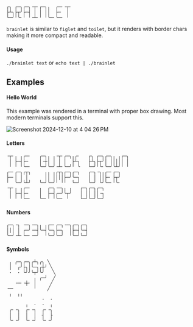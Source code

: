 ```
┌╮ ┌─╮╭─╮╶┬╴┌─╮╷  ╭─╴╶┬╴
├┴╮├┬╯├─┤ │ │ ││  ├─  │ 
└─╯╵╰╴╵ ╵╶┴╴╵ ╵╰─╴╰─╴ ╵ 
```

`brainlet` is similar to `figlet` and `toilet`, but it renders with border chars making it more compact and readable.

#### Usage

`./brainlet text` or `echo text | ./brainlet`

## Examples

#### Hello World

This example was rendered in a terminal with proper box drawing. Most modern terminals support this.

![Screenshot 2024-12-10 at 4 04 26 PM](https://github.com/user-attachments/assets/dbe755f6-cdac-40a5-a8b6-2645196e81c9)

#### Letters
```
╶┬╴╷ ╷╭─╴   ╭─╮╷ ╷╶┬╴╭─╮╷╭╴   ┌╮ ┌─╮╭─╮╷ ╷┌─╮
 │ ├─┤├─    │╶┼│ │ │ │  ├┴╮   ├┴╮├┬╯│ │││││ │
 ╵ ╵ ╵╰─╴   ╰─╯╰─╯╶┴╴╰─╯╵ ╰   └─╯╵╰╴╰─╯╰┴╯╵ ╵
╭─╴╭─╮╭┬╮     ╷╷ ╷╭┬╮┌─╮╭─╮   ╭─╮╶╮╷╭─╴┌─╮
├─╴│ │ │      ││ ││││├─╯╰─╮   │ │ ││├─ ├┬╯
╵  ╰─╯╰┴╯   ╰─╯╰─╯╵ ╵╵  ╰─╯   ╰─╯ ╰╯╰─╴╵╰╴
╶┬╴╷ ╷╭─╴   ╷  ╭─╮╶─╮╷ ╷   ┌─╮╭─╮╭─╮
 │ ├─┤├─    │  ├─┤╭─╯╰┬╯   │ ││ ││╶┐
 ╵ ╵ ╵╰─╴   ╰─╴╵ ╵╰─╴ ╵    └─╯╰─╯╰─╯
```

#### Numbers
```
╭─╮╶┐ ╶─╮╶─╮╷ ╷┌─╴╭─╮╶─╮╭─╮╭─╮
│││ │ ╭─╯╶─┤╰─┤╰─╮├─╮  │├─┤╰─┤
╰─╯╶┴╴└─╴╶─╯  ╵╰─╯╰─╯  ╵╰─╯╰─╯
```

#### Symbols
```
 ╷ ╭─╮╭─╮╭┴╮╭╮ ╲
 │  ╭╯├╮│╰─╮╭┼╯ ╲
 ·  · ╰╯╯╰┬╯╰╯   ╲
          ╷ ╭─╯  ╱
   ╶─╴╶┼╴ │     ╱
╶─╴       ╵    ╱
 ╷  ╷╷
             ·  ·
       ╷  ·  ·  ╷
 ╭╴╶╮  ┌╴╶┐  ╭╴╶╮
 │  │  │  │  ┤  ├
 ╰╴╶╯  └╴╶┘  ╰╴╶╯
```
